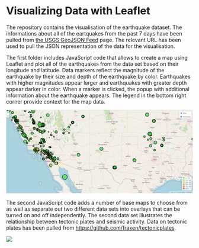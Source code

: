 <h1>Visualizing Data with Leaflet</h1>
<p> The repository contains the visualisation of the earthquake dataset. The informations about all of the eartquakes from the past 7 days have been pulled from <a href = "https://earthquake.usgs.gov/earthquakes/feed/v1.0/geojson.php">the USGS GeoJSON Feed</a> page. The relevant URL has been used to pull the JSON representation of the data for the visualisation.</p>

<p>The first folder includes JavaScript code that allows to create a map using Leaflet and plot all of the earthquakes from the data set based on their longitude and latitude. Data markers reflect the magnitude of the earthquake by their size and depth of the earthquake by color. Earthquakes with higher magnitudes appear larger and earthquakes with greater depth appear darker in color. When a marker is clicked, the popup with additional information about the earthquake appears. The legend in the bottom right corner provide context for the map data.</p>
<img src="images/basic version.png">

<p>The second JavaScript code adds a number of base maps to choose from as well as separate out two different data sets into overlays that can be turned on and off independently. The second data set illustrates the relationship between tectonic plates and seismic activity. Data on tectonic plates has been pulled from <a href="https://github.com/fraxen/tectonicplates">https://github.com/fraxen/tectonicplates</a>.</p>
<img src="images/optional">
